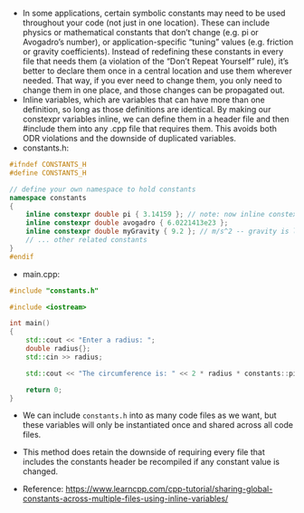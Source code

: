 - In some applications, certain symbolic constants may need to be used throughout your code (not just in one location). These can include physics or mathematical constants that don’t change (e.g. pi or Avogadro’s number), or application-specific “tuning” values (e.g. friction or gravity coefficients). Instead of redefining these constants in every file that needs them (a violation of the “Don’t Repeat Yourself” rule), it’s better to declare them once in a central location and use them wherever needed. That way, if you ever need to change them, you only need to change them in one place, and those changes can be propagated out.
- Inline variables, which are variables that can have more than one definition, so long as those definitions are identical. By making our constexpr variables inline, we can define them in a header file and then \#include them into any .cpp file that requires them. This avoids both ODR violations and the downside of duplicated variables.
- constants.h:

```cpp
#ifndef CONSTANTS_H
#define CONSTANTS_H

// define your own namespace to hold constants
namespace constants
{
    inline constexpr double pi { 3.14159 }; // note: now inline constexpr
    inline constexpr double avogadro { 6.0221413e23 };
    inline constexpr double myGravity { 9.2 }; // m/s^2 -- gravity is light on this planet
    // ... other related constants
}
#endif
```

- main.cpp:

```cpp
#include "constants.h"

#include <iostream>

int main()
{
    std::cout << "Enter a radius: ";
    double radius{};
    std::cin >> radius;

    std::cout << "The circumference is: " << 2 * radius * constants::pi << '\n';

    return 0;
}
```

- We can include `constants.h` into as many code files as we want, but these variables will only be instantiated once and shared across all code files.

- This method does retain the downside of requiring every file that includes the constants header be recompiled if any constant value is changed.

- Reference: https://www.learncpp.com/cpp-tutorial/sharing-global-constants-across-multiple-files-using-inline-variables/